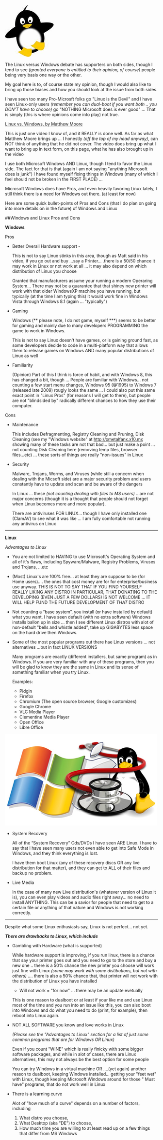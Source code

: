 ![linux peguin clipart](/linuxHQ/graphics/peguin/th.jpg)

The Linux versus Windows debate has supporters on both sides, though I tend to see *(granted everyone is entitled to their opinion, of course)* people being very basis one way or the other. 

My goal here is to, of course state my opinion, though I would also like to bring up those biases and how you should look at the issue from both sides. 

I have seen too many Pro-Microsft folks go "Linux is the Devil" and I have seen Linux-only users *(remember you can dual-boot if you want both .. you DON'T have to choose)* go "NOTHING Microsoft does is ever good" ... That is simply (this is where opinions come into play) not true.

[Linux vs. Windows, by Matthew Moore](https://www.youtube.com/watch?v=VE7N510tQCc)

This is just one video I know of,  and it REALLY is done well.  As far as what Matthew Moore brings up ... I honestly *(off the top of my head anyway)*, can NOT think of anything that he did not cover. The video does bring up what I want to bring up in text form, on this page, what he has also brought up in the video

I use both Microsoft Windows AND Linux, though I tend to favor the Linux side. The fact for that is that (again I am not saying "anything Microsoft does is junk") I have found myself fixing things in Windows (many of which I feel should not be broken in the FIRST PLACE) ...

Microsoft Windows does have Pros, and even heavily favoring Linux lately, I still think there is a need for Windows out there. (at least for now)

Here are some quick bullet-points of Pros and Cons (that I do plan on going into more details on in the future) of Windows and Linux

##Windows and Linux Pros and Cons

**Windows**

Pros

- Better Overall Hardware support -

	This is not to say Linux stinks in this area, though as Matt said in his video, if you go out and buy ...say a Printer... .there is a 50/50 chance it may work in Linux or not work at all ... it may also depend on which distribution of Linux you choose

	Granted that manufacturers assume your running a modern Operaring System... There may not be a guarantee that that shiney new printer will work with that older WindowsXP machine you have running, but typically (at the time I am typing this) it would work fine in Windows Vista through Windows 8.1 (again ... "typically")

- Gaming

	Windows (** please note, I do not game, myself ***) seems to be better for gaming and mainly due to many developers PROGRAMMING the game to work in Windows.

	This is not to say Linux doesn't have games, or is gaining ground fast, as some developers decide to code in a multi-platform way that allows them to release games on Windows AND many popular distributions of Linux as well

- Familiarity

	(Opinion) Part of this I think is force of habit, and with Windows 8, this has changed a bit, though ... People are familiar with Windows... not counting a few start menu changes, Windows 95 (@1995) to Windows 7 (released late 2009) rougly looks the same ... I could also put this same exact point in "Linux Pros" (for reasons I will get to there), but people are not "blindsided by" radically different chances to how they use their computer.

Cons

- Maintenance
	
	This includes Defragmenting, Registry Cleaning and Pruning, Disk Cleaning (see my "Windows website" at http://xmetalfanx.x10.mx showing many of these tasks are not that bad... but just make a point ... not counting Disk Cleaning here (removing temp files, browser files...etc) ... these sorts of things are really "non-issues" in Linux

- Security

	Malware, Trojans, Worms, and Viruses (while still a concern when dealing with the Micsoft side) are a major security problem and users constantly have to update and scan and be aware of the dangers

	In Linux ... these *(not counting dealing with files to MS users)* ...are not major concerns (though it is a thought that people should not forget when Linux becomes more and more popular).  
	
	There are antiviruses FOR LINUX... though I have only installed one (ClamAV) to see what it was like ... I am fully comfortable not running any antivirus on Linux 

----------

**Linux**

*Advantages to Linux* 

- You are not limited to HAVING to use Microsoft's Operating System and all of it's flaws, including Spyware/Malware, Registry Problems, Viruses and Trojans, ...etc

- (Most) Linux's are 100% free... at least they are suppose to be (for Home users).... the ones that cost money are for for enterprise/business use anyway.  THIS IS NOT TO SAY THAT IF YOU FIND YOURSELF REALLY LIKING ANY DISTRO IN PARTICULAR, THAT DONATING TO THE DEVELOPING (EVEN JUST A FEW DOLLARS) IS NOT WELCOME ... IT WILL HELP FUND THE FUTURE DEVELOPMENT OF *THAT* DISTRO

- Not counting a “base system”, you install (or have installed by default) what you want.  I have seen default (with no extra software) Windows installs ballon up in size ... then I see different Linux distros with alot of non-default "bells and whistle added", take up GIGABYTES less space on the hard drive then Windows. 

- Some of the most popular programs out there hae Linux versions ...  not alternatives ...but in fact LINUX VERSIONS 

	Many programs are exactly (different installers, but same program) as in Windows. If you are very familiar with any of these programs, then you will be glad to know they are the same in Linux and its sense of something familiar when you try Linux.

	Examples:
	- Pidgin
	- Firefox
	- Chromium (The open source browser, Google customizes)
	- Google Chrome
	- VLC Media Player
	- Clementine Media Player
	- Open Office
	- Libre Office


![Tux and Windows Clipart](/linuxHQ/graphics/mac_win_lin.jpg)

- System Recovery

	All of the “System Recovery” Cds/DVDs I have seen ARE Linux. I have to say that I have seen many users not even able to get into Safe Mode in Windows, and they think everything is lost. 

	I have them boot Linux (any of these recovery discs OR any live distribution for that matter), and they can get to ALL of their files and backup no problem.

- Live Media

	In the case of many new Live distribution's (whatever version of Linux it is), you can even play videos and audio files right away... no need to install ANYTHING. This can be a savior for people that need to get to a certain file or anything of that nature and Windows is not working correctly.



----------
Despite what some Linux enthusiasts say, Linux is not perfect... not yet.

***There are drawbacks to Linux, which include***

- Gambling with Hardware (what is supported)

	While hardware support is improving, if you run linux, there is a chance that say your printer goes out and you need to go to the store and buy a new one .. there is a 50% chance the new printer you choose will work just fine with Linux *(some may work with some distibutions, but not with others)* .... there is also a 50% chance that, that printer will not work with the distribution of Linux you have installed

	- Will not work = "for now" ... there may be an update evetually


	This is one reason to dualboot or at least if your like me and use Linux most of the time and you run into an issue like this, you can also boot into Windows and do what you need to do (print, for example), then reboot into Linux again.



- NOT ALL SOFTWARE you know and love works in Linux

	*(Please see the "Advantages to Linux" section for a list of just some common programs that are for Windows OR Linux)*

	Even if you count "WINE" which is really finicky with some bigger software packages, and while in alot of cases, there are Linux alternatives, this may not always be the best option for some people

	You can try Windows in a virtual machine OR ....(yet again) another reason to dualboot, keeping Windows installed... getting your "feet wet" with Linux, though keeping Microsoft Windows around for those " Must have" programs, that do not work well in Linux

- There is a learning curve

	Alot of "how much of a curve" depends on a number of factors, including
	1. What distro you choose, 
	2. What Desktop (aka "DE") to choose,
	3. How much time you are willing to at least read up on a few things that differ from MS Windows